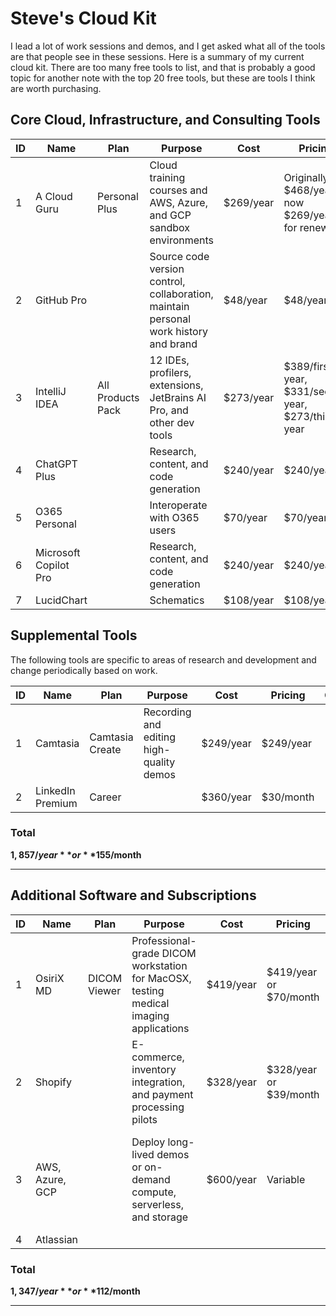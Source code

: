 # Steve's Cloud Kit

I lead a lot of work sessions and demos, and I get asked what all of the tools are that people see in these sessions. Here is a summary of my current cloud kit. There are too many free tools to list, and that is probably a good topic for another note with the top 20 free tools, but these are tools I think are worth purchasing.

## Core Cloud, Infrastructure, and Consulting Tools

| ID | Name            | Plan             | Purpose                                                          | Cost         | Pricing                     | Comments                                                                                   |
|----|-----------------|------------------|------------------------------------------------------------------|--------------|-----------------------------|-------------------------------------------------------------------------------------------|
| 1  | A Cloud Guru    | Personal Plus    | Cloud training courses and AWS, Azure, and GCP sandbox environments | $269/year   | Originally $468/year, now $269/year for renewals |                                                                                           |
| 2  | GitHub Pro      |                  | Source code version control, collaboration, maintain personal work history and brand | $48/year    | $48/year                   | Additional fee for GitHub Copilot, often covered by affiliated organizations or employers |
| 3  | IntelliJ IDEA   | All Products Pack | 12 IDEs, profilers, extensions, JetBrains AI Pro, and other dev tools | $273/year   | $389/first year, $331/second year, $273/third year | Many use Microsoft Visual Studio (VS) Code as it is free and open source                  |
| 4  | ChatGPT Plus    |                  | Research, content, and code generation                           | $240/year   | $240/year                  | Often covered by employers or projects                                                   |
| 5  | O365 Personal   |                  | Interoperate with O365 users                                     | $70/year    | $70/year                   |                                                                                           |
| 6  | Microsoft Copilot Pro |            | Research, content, and code generation                           | $240/year   | $240/year                  | Often covered by employers or projects                                                   |
| 7  | LucidChart      |                  | Schematics                                                      | $108/year   | $108/year                  |                                                                                           |

## Supplemental Tools

The following tools are specific to areas of research and development and change periodically based on work.

| ID | Name              | Plan          | Purpose                                                      | Cost          | Pricing         | Comments |
|----|-------------------|---------------|--------------------------------------------------------------|---------------|-----------------|----------|
| 1  | Camtasia          | Camtasia Create | Recording and editing high-quality demos                    | $249/year     | $249/year       |          |
| 2  | LinkedIn Premium  | Career        |                                                              | $360/year     | $30/month       |          |

### Total
**$1,857/year** or **$155/month**

---

## Additional Software and Subscriptions

| ID | Name             | Plan       | Purpose                                                              | Cost          | Pricing                | Comments                                                                                     |
|----|------------------|------------|----------------------------------------------------------------------|---------------|------------------------|---------------------------------------------------------------------------------------------|
| 1  | OsiriX MD        | DICOM Viewer | Professional-grade DICOM workstation for MacOSX, testing medical imaging applications | $419/year     | $419/year or $70/month |                                                                                             |
| 2  | Shopify          |            | E-commerce, inventory integration, and payment processing pilots      | $328/year     | $328/year or $39/month |                                                                                             |
| 3  | AWS, Azure, GCP  |            | Deploy long-lived demos or on-demand compute, serverless, and storage | $600/year     | Variable               | Sandbox use covered by A Cloud Guru, but long-lived demos require additional subscriptions |
| 4  | Atlassian        |            |                                                                      |               |                        |                                                                                             |

### Total
**$1,347/year** or **$112/month**

---